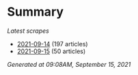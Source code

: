 # Summary
*Latest scrapes*
* [2021-09-14](https://github.com/nuuuwan/news_lk/blob/data/news_lk.2021-09-14.json) (197 articles)
* [2021-09-15](https://github.com/nuuuwan/news_lk/blob/data/news_lk.2021-09-15.json) (50 articles)

*Generated at 09:08AM, September 15, 2021*